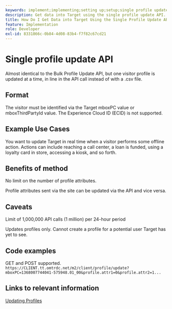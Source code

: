 ```yaml
---
keywords: implement;implementing;setting up;setup;single profile update
description: Get data into Target using the single profile update API.
title: How Do I Get Data into Target Using the Single Profile Update API?
feature: Implementation
role: Developer
exl-id: 8331866c-0b84-4d08-83b4-f7f82c67cd21
---
```

# Single profile update API

Almost identical to the Bulk Profile Update API, but one visitor profile is updated at a time, in line in the API call instead of with a .csv file.

## Format

The visitor must be identified via the Target mboxPC value or mboxThirdPartyId value. The Experience Cloud ID (ECID) is not supported.

## Example Use Cases

You want to update Target in real time when a visitor performs some offline action. Actions can include reaching a call center, a loan is funded, using a loyalty card in store, accessing a kiosk, and so forth.

## Benefits of method

No limit on the number of profile attributes.

Profile attributes sent via the site can be updated via the API and vice versa.

## Caveats

Limit of 1,000,000 API calls (1 million) per 24-hour period

Updates profiles only. Cannot create a profile for a potential user Target has yet to see.

## Code examples

GET and POST supported. `https://CLIENT.tt.omtrdc.net/m2/client/profile/update?mboxPC=1368007744041-575948.01_00&profile.attr1=0&profile.attr2=1...`

## Links to relevant information

[Updating Profiles](https://developers.adobetarget.com/api/#updating-profiles)
